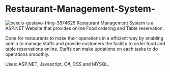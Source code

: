# Restaurant-Management-System-
![pexels-gustavo-fring-3874625](https://user-images.githubusercontent.com/67274985/162584455-b249af7a-28c7-49b4-adb1-357ede7c7965.jpg)
Restaurant Management System is a ASP.NET Website that provides online Food ordering and Table reservation.

Done for restaurants to make their operations in a efficient way by enabling admin to manage staffs and
provide customers the facility to order food and table reservations online. Staffs can make updations on
each tasks to do operations smoothly.

Uses: ASP.NET, Javascript, C#, CSS and MYSQL.
